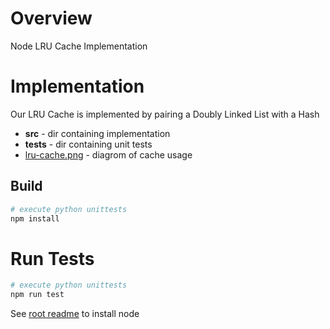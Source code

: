 # Overview

Node LRU Cache Implementation

# Implementation

Our LRU Cache is implemented by pairing a Doubly Linked List with a Hash

* **src**  - dir containing implementation
* **tests** - dir containing unit tests
* [lru-cache.png](../../1-lru-cache/lru-cache.png) - diagrom of cache usage

## Build

```bash
# execute python unittests
npm install
```

# Run Tests

```bash
# execute python unittests
npm run test
```

See [root readme](../../README.md) to install node
